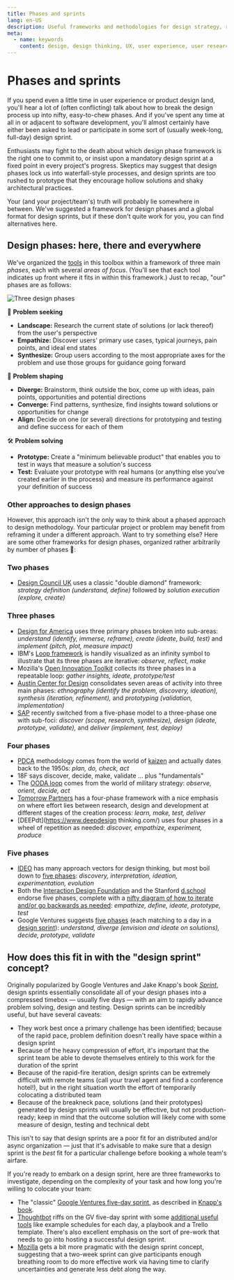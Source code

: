 ```yaml
---
title: Phases and sprints
lang: en-US
description: Useful frameworks and methodologies for design strategy, research and testing
meta:
  - name: keywords
    content: design, design thinking, UX, user experience, user research, user testing
---
```


# Phases and sprints

If you spend even a little time in user experience or product design land, you'll hear a lot of (often conflicting) talk about how to break the design process up into nifty, easy-to-chew phases. And if you've spent any time at all in or adjacent to software development, you'll almost certainly have either been asked to lead or participate in some sort of (usually week-long, full-day) design sprint.

Enthusiasts may fight to the death about which design phase framework is the right one to commit to, or insist upon a mandatory design sprint at a fixed point in every project's progress. Skeptics may suggest that design phases lock us into waterfall-style processes, and design sprints are too rushed to prototype that they encourage hollow solutions and shaky architectural practices.

Your (and your project/team's) truth will probably lie somewhere in between. We've suggested a framework for design phases and a global format for design sprints, but if these don't quite work for you, you can find alternatives here.

## Design phases: here, there and everywhere

We've organized the [tools](tools/) in this toolbox within a framework of three main _phases_, each with several _areas of focus_. (You'll see that each tool indicates up front where it fits in within this framework.) Just to recap, "our" phases are as follows:

![Three design phases](/img/design-phases.png)

🔎 **Problem seeking**

* **Landscape:** Research the current state of solutions (or lack thereof) from the user's perspective
* **Empathize:** Discover users' primary use cases, typical journeys, pain points, and ideal end states
* **Synthesize:** Group users according to the most appropriate axes for the problem and use those groups for guidance going forward

🎨 **Problem shaping**

* **Diverge:** Brainstorm, think outside the box, come up with ideas, pain points, opportunities and potential directions
* **Converge:** Find patterns, synthesize, find insights toward solutions or opportunities for change
* **Align:** Decide on one (or several) directions for prototyping and testing and define success for each of them

🛠️ **Problem solving**

* **Prototype:** Create a "minimum believable product" that enables you to test in ways that measure a solution's success
* **Test:** Evaluate your prototype with real humans (or anything else you’ve created earlier in the process) and measure its performance against your definition of success

### Other approaches to design phases

However, this approach isn't the only way to think about a phased approach to design methodology. Your particular project or problem may benefit from reframing it under a different approach. Want to try something else? Here are some other frameworks for design phases, organized rather arbitrarily by number of phases 🤷:

### Two phases

* [Design Council UK](https://innovationenglish.sites.ku.dk/model/double-diamond-2/) uses a classic "double diamond" framework: _strategy definition (understand, define)_ followed by _solution execution (explore, create)_

### Three phases

* [Design for America](https://www.slideshare.net/DesignforAmerica/design-for-americaprocess-guideunderstand) uses three primary phases broken into sub-areas: _understand (identify, immerse, reframe), create (ideate, build, test)_ and _implement (pitch, plot, measure impact)_
* IBM's [Loop framework](https://www.ibm.com/design/thinking/page/framework/loop) is handily visualized as an infinity symbol to illustrate that its three phases are iterative: _observe, reflect, make_
* Mozilla's [Open Innovation Toolkit](https://toolkit.mozilla.org/) collects its three phases in a repeatable loop: _gather insights, ideate, prototype/test_
* [Austin Center for Design](https://cdn-images-1.medium.com/max/1600/1*vkb_0nJKVcrFIRtkODE2Ng.png) consolidates seven areas of activity into three main phases: _ethnography (identify the problem, discovery, ideation), synthesis (iteration, refinement),_ and _prototyping (validation, implementation)_
* [SAP](https://experience.sap.com/skillup/introduction-to-design-thinking) recently switched from a five-phase model to a three-phase one with sub-foci: _discover (scope, research, synthesize), design (ideate, prototype, validate),_ and _deliver (implement, test, deploy)_

### Four phases

* [PDCA](https://asq.org/quality-resources/pdca-cycle) methodology comes from the world of [kaizen](https://en.wikipedia.org/wiki/Kaizen) and actually dates back to the 1950s: _plan, do, check, act_
* 18F says discover, decide, make, validate ... plus "fundamentals"
* The [OODA loop](https://en.wikipedia.org/wiki/OODA_loop) comes from the world of military strategy: _observe, orient, decide, act_
* [Tomorrow Partners](https://tomorrowpartners.com/about) has a four-phase framework with a nice emphasis on where effort lies between research, design and development at different stages of the creation process: _learn, make, test, deliver_
* [DEEPdt](https://www.deepdesign thinking.com/) uses four phases in a wheel of repetition as needed: _discover, empathize, experiment, produce_

### Five phases

* [IDEO](https://www.ideo.org/approach) has many approach vectors for design thinking, but most boil down to [five phases](https://static.tumblr.com/x4wewqg/TiPlqojdp/the_design_process.png): _discovery, interpretation, ideation, experimentation, evolution_
* Both the [Interaction Design Foundation](https://www.interaction-design.org/literature/article/5-stages-in-the-design-thinking-process) and the Stanford [d.school](https://dschool-old.stanford.edu/sandbox/groups/designresources/wiki/36873/attachments/74b3d/ModeGuideBOOTCAMP2010L.pdf) endorse five phases, complete with a [nifty diagram of how to iterate and/or go backwards as needed](https://public-media.interaction-design.org/images/uploads/401261ba5cae057e1e039ae3ea1e056a.jpg): _empathize, define, ideate, prototype, test_
* Google Ventures suggests [five phases](https://cdn-images-1.medium.com/max/2600/1*GKwX3BVxyolw_uqWoqW2gA.png) (each matching to a day in a [design sprint](https://www.gv.com/sprint/)): _understand, diverge (envision and ideate on solutions), decide, prototype, validate_

## How does this fit in with the "design sprint" concept?

Originally popularized by Google Ventures and Jake Knapp's book [_Sprint_](https://www.thesprintbook.com/), design sprints essentially consolidate all of your design phases into a compressed timebox — usually five days — with an aim to rapidly advance problem solving, design and testing. Design sprints can be incredibly useful, but have several caveats:

* They work best once a primary challenge has been identified; because of the rapid pace, problem definition doesn't really have space within a design sprint
* Because of the heavy compression of effort, it's important that the sprint team be able to devote themselves entirely to this work for the duration of the sprint
* Because of the rapid-fire iteration, design sprints can be extremely difficult with remote teams (call your travel agent and find a conference hotel!), but in the right situation worth the effort of temporarily colocating a distributed team
* Because of the breakneck pace, solutions (and their prototypes) generated by design sprints will usually be effective, but not production-ready; keep in mind that the outcome solution will likely come with some measure of design, testing and technical debt

This isn't to say that design sprints are a poor fit for an distributed and/or async organization — just that it's advisable to make sure that a design sprint is the _best_ fit for a particular challenge before booking a whole team's airfare.

If you're ready to embark on a design sprint, here are three frameworks to investigate, depending on the complexity of your task and how long you're willing to colocate your team:

* The "classic" [Google Ventures five-day sprint](https://www.gv.com/sprint/), as described in [Knapp's book](https://www.thesprintbook.com/).
* [Thoughtbot](https://thoughtbot.com/) riffs on the GV five-day sprint with some [additional useful tools](https://github.com/thoughtbot/design-sprint) like example schedules for each day, a playbook and a Trello template. There's also excellent emphasis on the sort of pre-work that needs to go into hosting a successful design sprint.
* [Mozilla](https://toolkit.mozilla.org/method/product-design-sprint/) gets a bit more pragmatic with the design sprint concept, suggesting that a two-week sprint can give participants enough breathing room to do more effective work via having time to clarify uncertainties and generate less debt along the way. 

